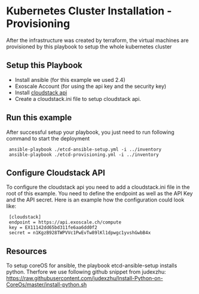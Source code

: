 # Kubernetes Cluster Installation - Provisioning

After the infrastructure was created by terraform, the virtual machines are provisioned by this playbook to setup the whole kubernetes cluster

## Setup this Playbook

* Install ansible (for this example we used 2.4)
* Exoscale Account (for using the api key and the security key)
* Install [cloudstack api](https://github.com/exoscale/cs)
* Create a cloudstack.ini file to setup cloudstack api.

## Run this example
After successful setup your playbook, you just need to run following command to start the deployment

     ansible-playbook ./etcd-ansible-setup.yml -i ../inventory
     ansible-playbook ./etcd-provisioning.yml -i ../inventory

## Configure Cloudstack API

To configure the cloudstack api you need to add a cloudstack.ini file in the root of this example. You need to
define the endpoint as well as the API Key and the API secret. Here is an example how the configuration could
look like:

     [cloudstack]
     endpoint = https://api.exoscale.ch/compute
     key = EX11142dd65bd311fe6aa6dd0f2
     secret = n1KgzB928TWPVVc1PwEvTw89lKl1dpwgc1yvshGwbB4x

## Resources

To setup coreOS for ansible, the playbook etcd-ansible-setup installs python. Therfore
we use following github snippet from judexzhu: https://raw.githubusercontent.com/judexzhu/Install-Python-on-CoreOs/master/install-python.sh

